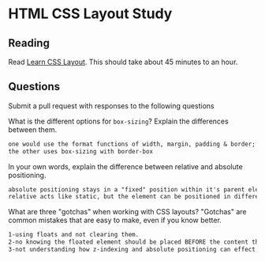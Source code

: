 # HTML CSS Layout Study

## Reading

Read [Learn CSS Layout](http://learnlayout.com). This should take about 45
 minutes to an hour.

## Questions

Submit a pull request with responses to the following questions

What is the different options for `box-sizing`? Explain the differences between
 them.

```md
one would use the format functions of width, margin, padding & border;
the other uses box-sizing with border-box
```

In your own words, explain the difference between relative and absolute
 positioning.

```md
absolute positioning stays in a "fixed" position within it's parent element.
relative acts like static, but the element can be positioned in different places
```

What are three "gotchas" when working with CSS layouts? "Gotchas" are common
 mistakes that are easy to make, even if you know better.

```md
1-using floats and not clearing them.
2-no knowing the floated element should be placed BEFORE the content they floted over
3-not understanding how z-indexing and absolute positioning can effect the layout.
```
